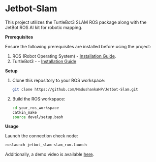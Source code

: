 # Jetbot-Slam

This project utilizes the TurtleBot3 SLAM ROS package along with the JetBot ROS AI kit for robotic mapping.

**Prerequisites**

Ensure the following prerequisites are installed before using the project:

1. ROS (Robot Operating System) - [Installation Guide](https://wiki.ros.org/Installation).
2. TurtleBot3 - - [Installation Guide](https://emanual.robotis.com/docs/en/platform/turtlebot3/quick-start/)

**Setup**

1. Clone this repository to your ROS workspace:

   ```bash
   git clone https://github.com/MadushankaHP/Jetbot-Slam.git
   
2. Build the ROS workspace:
   ```bash
   cd your_ros_workspace
   catkin_make
   source devel/setup.bash
   ```

**Usage**

Launch the connection check node:
   ```bash
   roslaunch jetbot_slam slam_run.launch
  ```
Additionally, a demo video is available [here](https://youtu.be/sztuQsBxTBY).
